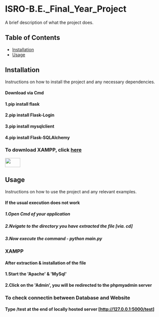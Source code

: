 # ISRO-B.E._Final_Year_Project

A brief description of what the project does.

## Table of Contents

- [Installation](#installation)
- [Usage](#usage)
<!-- - [Contributing](#contributing)
- [License](#license) -->

## Installation

Instructions on how to install the project and any necessary dependencies.
#### Download via Cmd
#### 1.pip install flask
#### 2.pip install Flask-Login
#### 3.pip install mysqlclient
#### 4.pip install Flask-SQLAlchemy

### To download XAMPP, click [here](https://www.apachefriends.org/download.html)
<img src="https://s42013.pcdn.co/wp-content/uploads/2012/08/xampp-logo.png" height=30 width=50>


## Usage

Instructions on how to use the project and any relevant examples.
#### If the usual execution does not work
##### 1.Open Cmd of your application
##### 2.Nvigate to the directory you have extracted the file [via. cd]
##### 3.Now execute the command - python main.py 

### XAMPP
#### After extraction & installation of the file
#### 1.Start the 'Apache' & 'MySql'
#### 2.Click on the 'Admin', you will be redirected to the phpmyadmin server

### To check connectin between Database and Website 
#### Type /test at the end of locally hosted server [http://127.0.0.1:5000/test]

<!-- ## Contributing

Guidelines on how to contribute to the project and any other relevant information.

## License

Information about the license under which the project is distributed. -->

